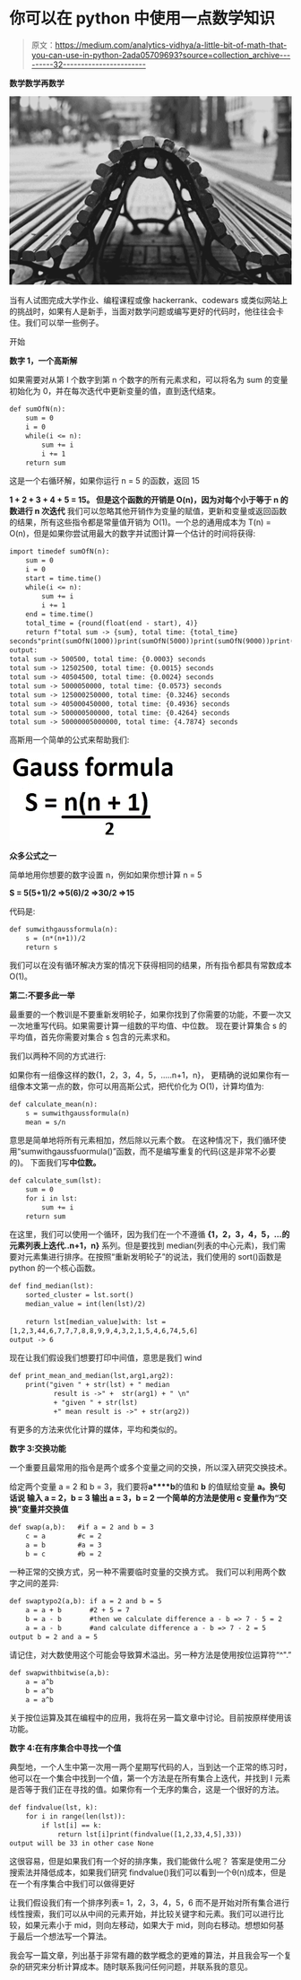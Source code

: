# 你可以在 python 中使用一点数学知识

> 原文：<https://medium.com/analytics-vidhya/a-little-bit-of-math-that-you-can-use-in-python-2ada05709693?source=collection_archive---------32----------------------->

**数学数学再数学**

![](img/741cf4343332dba02534dca9a14a6459.png)

当有人试图完成大学作业、编程课程或像 hackerrank、codewars 或类似网站上的挑战时，如果有人是新手，当面对数学问题或编写更好的代码时，他往往会卡住。我们可以举一些例子。

开始

**数字 1，一个高斯解**

如果需要对从第 I 个数字到第 n 个数字的所有元素求和，可以将名为 sum 的变量初始化为 0，并在每次迭代中更新变量的值，直到迭代结束。

```
def sumOfN(n):
    sum = 0
    i = 0
    while(i <= n):
        sum += i
        i += 1
    return sum
```

这是一个右循环解，如果你运行 n = 5 的函数，返回 15

**1 + 2 + 3 + 4 + 5 = 15。
但是这个函数的开销是 O(n)，因为对每个小于等于 n 的数进行 n 次迭代** 我们可以忽略其他开销作为变量的赋值，更新和变量或返回函数的结果，所有这些指令都是常量值开销为 O(1)。一个总的通用成本为 T(n) = O(n)，但是如果你尝试用最大的数字并试图计算一个估计的时间将获得:

```
import timedef sumOfN(n):
    sum = 0
    i = 0
    start = time.time()
    while(i <= n):
        sum += i
        i += 1
    end = time.time()
    total_time = {round(float(end - start), 4)}
    return f"total sum -> {sum}, total time: {total_time} seconds"print(sumOfN(1000))print(sumOfN(5000))print(sumOfN(9000))print(sumOfN(100000))print(sumOfN(500000))print(sumOfN(900000))print(sumOfN(1000000))print(sumOfN(10000000)) output:
total sum -> 500500, total time: {0.0003} seconds
total sum -> 12502500, total time: {0.0015} seconds
total sum -> 40504500, total time: {0.0024} seconds
total sum -> 5000050000, total time: {0.0573} seconds
total sum -> 125000250000, total time: {0.3246} seconds
total sum -> 405000450000, total time: {0.4936} seconds
total sum -> 500000500000, total time: {0.4264} seconds
total sum -> 50000005000000, total time: {4.7874} seconds
```

高斯用一个简单的公式来帮助我们:

![](img/ae54855d9b73e43a51f208b2eb19a471.png)

**众多公式之一**

简单地用你想要的数字设置 n，例如如果你想计算 n = 5

**S = 5(5+1)/2 =>5(6)/2 =>30/2 =>15**

代码是:

```
def sumwithgaussformula(n):
    s = (n*(n+1))/2
    return s
```

我们可以在没有循环解决方案的情况下获得相同的结果，所有指令都具有常数成本 O(1)。

**第二:不要多此一举**

最重要的一个教训是不要重新发明轮子，如果你找到了你需要的功能，不要一次又一次地重写代码。如果需要计算一组数的平均值、中位数。
现在要计算集合 s 的平均值，首先你需要对集合 s 包含的元素求和。

我们以两种不同的方式进行:

如果你有一组像这样的数{1，2，3，4，5，…..n+1，n}，
更精确的说如果你有一组像本文第一点的数，你可以用高斯公式，把代价化为 O(1)，计算均值为:

```
def calculate_mean(n):
    s = sumwithgaussformula(n)
    mean = s/n
```

意思是简单地将所有元素相加，然后除以元素个数。
在这种情况下，我们循环使用“sumwithgaussfuormula()”函数，而不是编写重复的代码(这是非常不必要的)。
下面我们写**中位数。**

```
def calculate_sum(lst):
    sum = 0    
    for i in lst:
        sum += i
    return sum
```

在这里，我们可以使用一个循环，因为我们在一个不遵循 **{1，2，3，4，5，…的元素列表上迭代..n+1，n}** 系列。但是要找到 median(列表的中心元素)，我们需要对元素集进行排序。在按照“重新发明轮子”的说法，我们使用的 sort()函数是 python 的一个核心函数。

```
def find_median(lst):
    sorted_cluster = lst.sort()
    median_value = int(len(lst)/2)

    return lst[median_value]with: lst = [1,2,3,44,6,7,7,7,8,8,9,9,4,3,2,1,5,4,6,74,5,6]
output -> 6
```

现在让我们假设我们想要打印中间值，意思是我们 wind

```
def print_mean_and_median(lst,arg1,arg2):
    print("given " + str(lst) + " median 
           result is ->" +  str(arg1) + " \n" 
           + "given " + str(lst)
           +" mean result is ->" + str(arg2))
```

有更多的方法来优化计算的媒体，平均和类似的。

**数字 3:交换功能**

一个重要且最常用的指令是两个或多个变量之间的交换，所以深入研究交换技术。

给定两个变量 a = 2 和 b = 3，我们要将**a****b**的值和 **b** 的值赋给变量 **a。换句话说
输入 a = 2，b = 3
输出 a = 3，b = 2
一个简单的方法是使用 c 变量作为“交换”变量并交换值**

```
def swap(a,b):   #if a = 2 and b = 3
    c = a        #c = 2
    a = b        #a = 3
    b = c        #b = 2 
```

一种正常的交换方式，另一种不需要临时变量的交换方式。
我们可以利用两个数字之间的差异:

```
def swaptypo2(a,b): if a = 2 and b = 5
    a = a + b       #2 + 5 = 7
    b = a - b       #then we calculate difference a - b => 7 - 5 = 2
    a = a - b       #and calculate difference a - b => 7 - 2 = 5
output b = 2 and a = 5
```

请记住，对大数使用这个可能会导致算术溢出。另一种方法是使用按位运算符“^".”

```
def swapwithbitwise(a,b):
    a = a^b
    b = a^b
    a = a^b
```

关于按位运算及其在编程中的应用，我将在另一篇文章中讨论。目前按原样使用该功能。

**数字 4:在有序集合中寻找一个值**

典型地，一个人生中第一次用一两个星期写代码的人，当到达一个正常的练习时，他可以在一个集合中找到一个值，第一个方法是在所有集合上迭代，并找到 I 元素是否等于我们正在寻找的值。如果你有一个无序的集合，这是一个很好的方法。

```
def findvalue(lst, k):
    for i in range(len(lst)):
        if lst[i] == k:
            return lst[i]print(findvalue([1,2,33,4,5],33))
output will be 33 in other case None
```

这很容易，但是如果我们有一个好的排序集，我们能做什么呢？
答案是使用二分搜索法并降低成本，如果我们研究 findvalue()我们可以看到一个θ(n)成本，但是在一个有序集合中我们可以做得更好

让我们假设我们有一个排序列表= 1，2，3，4，5，6
而不是开始对所有集合进行线性搜索，我们可以从中间的元素开始，并比较关键字和元素。我们可以进行比较，如果元素小于 mid，则向左移动，如果大于 mid，则向右移动。想想如何基于最后一个想法写一个算法。

我会写一篇文章，列出基于非常有趣的数学概念的更难的算法，并且我会写一个复杂的研究来分析计算成本。随时联系我问任何问题，并联系我的意见。